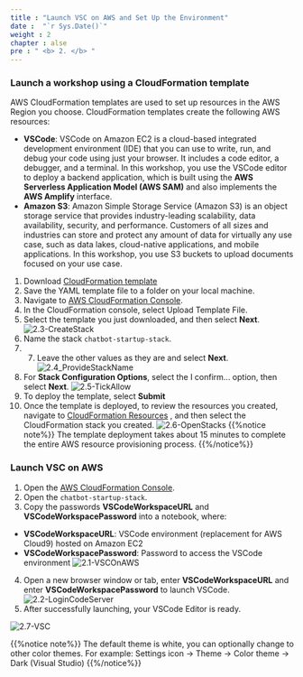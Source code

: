 ```yaml
---
title : "Launch VSC on AWS and Set Up the Environment"
date :  "`r Sys.Date()`" 
weight : 2 
chapter : alse
pre : " <b> 2. </b> "
---
```

### Launch a workshop using a CloudFormation template
AWS CloudFormation templates are used to set up resources in the AWS Region you choose. CloudFormation templates create the following AWS resources:
- **VSCode**: VSCode on Amazon EC2 is a cloud-based integrated development environment (IDE) that you can use to write, run, and debug your code using just your browser. It includes a code editor, a debugger, and a terminal. In this workshop, you use the VSCode editor to deploy a backend application, which is built using the **AWS Serverless Application Model (AWS SAM)** and also implements the **AWS Amplify** interface.
- **Amazon S3**: Amazon Simple Storage Service (Amazon S3) is an object storage service that provides industry-leading scalability, data availability, security, and performance. Customers of all sizes and industries can store and protect any amount of data for virtually any use case, such as data lakes, cloud-native applications, and mobile applications. In this workshop, you use S3 buckets to upload documents focused on your use case.
  
1. Download [CloudFormation template](https://static.us-east-1.prod.workshops.aws/public/c5c516a7-10ce-444b-a0c5-1e60794fdb7c/static/template/chatbot-startup-stack.yaml)
2. Save the YAML template file to a folder on your local machine.
3. Navigate to [AWS CloudFormation Console](https://console.aws.amazon.com/cloudformation/home).
4. In the CloudFormation console, select Upload Template File.
5. Select the template you just downloaded, and then select **Next**.
![2.3-CreateStack](/images/2.LaunchVSCAndSetUpTheEnvironment/2.3-CreateStack.png)
6. Name the stack ```chatbot-startup-stack```.
7. 7. Leave the other values ​​as they are and select **Next**.
![2.4_ProvideStackName](/images/2.LaunchVSCAndSetUpTheEnvironment/2.4-ProvideStackName.png)
8. For **Stack Configuration Options**, select the I confirm... option, then select **Next**.
![2.5-TickAllow](/images/2.LaunchVSCAndSetUpTheEnvironment/2.5-TickAllow.png)
9. To deploy the template, select **Submit**
10.  Once the template is deployed, to review the resources you created, navigate to [CloudFormation Resources](https://console.aws.amazon.com/cloudformation/home?/stacks/resources?) , and then select the CloudFormation stack you created.
![2.6-OpenStacks](/images/2.LaunchVSCAndSetUpTheEnvironment/2.6-OpenStacks.png)
{{%notice note%}}
The template deployment takes about 15 minutes to complete the entire AWS resource provisioning process.
{{%/notice%}}

### Launch VSC on AWS
1. Open the [AWS CloudFormation Console](https://console.aws.amazon.com/cloudformation/home).
2. Open the ```chatbot-startup-stack```.
3. Copy the passwords **VSCodeWorkspaceURL** and **VSCodeWorkspacePassword** into a notebook, where:

- **VSCodeWorkspaceURL**: VSCode environment (replacement for AWS Cloud9) hosted on Amazon EC2
- **VSCodeWorkspacePassword**: Password to access the VSCode environment
![2.1-VSCOnAWS](/images/2.LaunchVSCAndSetUpTheEnvironment/2.1-VSCOnAWS.png)
4. Open a new browser window or tab, enter **VSCodeWorkspaceURL** and enter **VSCodeWorkspacePassword** to launch VSCode.
![2.2-LoginCodeServer](/images/2.LaunchVSCAndSetUpTheEnvironment/2.2-LoginCodeServer.png)
5. After successfully launching, your VSCode Editor is ready.

![2.7-VSC](/images/2.LaunchVSCAndSetUpTheEnvironment/2.7-VSC.png)

{{%notice note%}}
The default theme is white, you can optionally change to other color themes. For example: Settings icon -> Theme -> Color theme -> Dark (Visual Studio)
{{%/notice%}}